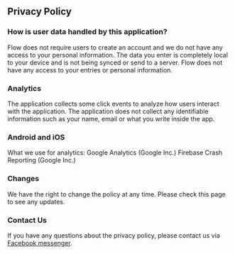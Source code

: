 ## Privacy Policy

### How is user data handled by this application?

Flow does not require users to create an account and we do not have any access to your personal information. The data you enter is completely local to your device and is not being synced or send to a server. Flow does not have any access to your entries or personal information. 

### Analytics

The application collects some click events to analyze how users interact with the application. The application does not collect any identifiable information such as your name, email or what you write inside the app.

### Android and iOS

What we use for analytics:
Google Analytics (Google Inc.)
Firebase Crash Reporting (Google Inc.)

### Changes
We have the right to change the policy at any time. Please check this page to see any updates. 

### Contact Us
If you have any questions about the privacy policy, please contact us via [Facebook messenger](https://m.me/102294758188646).
